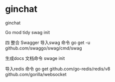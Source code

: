 # ginchat
ginchat

Go mod tidy
swag init

四 整合 Swagger
导入swag 命令
go get -u github.com/swaggo/swag/cmd/swag

生成docs 文档命令
swage init


导入redis  命令
go get github.com/go-redis/redis/v8
github.com/gorilla/websocket
